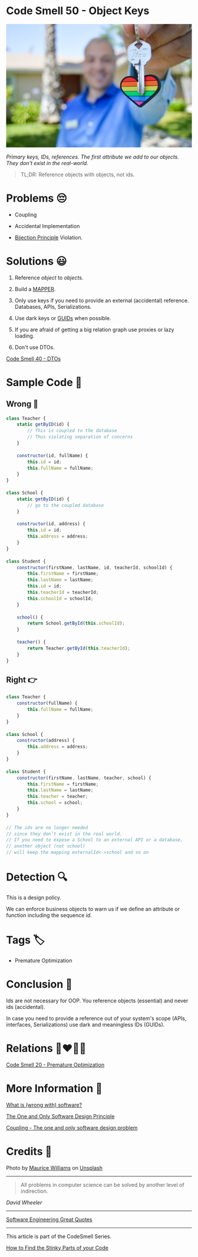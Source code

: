 # Code Smell 50 - Object Keys

![Code Smell 50 - Object Keys](Code%20Smell%2050%20-%20Object%20Keys.jpg)

*Primary keys, IDs, references. The first attribute we add to our objects. They don't exist in the real-world.*

> TL;DR: Reference objects with objects, not ids.

# Problems 😔 

- Coupling

- Accidental Implementation

- [Bijection Principle](https://github.com/mcsee/Software-Design-Articles/tree/main/Articles/Theory/The%20One%20and%20Only%20Software%20Design%20Principle/readme.md) Violation.

# Solutions 😃

1. Reference *object* to *objects*.

2. Build a [MAPPER](https://github.com/mcsee/Software-Design-Articles/tree/main/Articles/Theory/What%20is%20(wrong%20with)%20software/readme.md).

3. Only use keys if you need to provide an external (accidental) reference. Databases, APIs, Serializations.

4. Use dark keys or [GUIDs](https://en.wikipedia.org/wiki/Universally_unique_identifier) when possible.

5. If you are afraid of getting a big relation graph use proxies or lazy loading.

6. Don't use DTOs.

[Code Smell 40 - DTOs](https://github.com/mcsee/Software-Design-Articles/tree/main/Articles/Code%20Smells/Code%20Smell%2040%20-%20DTOs/readme.md)

# Sample Code 📖

## Wrong 🚫

<!-- [Gist Url](https://gist.github.com/mcsee/388923d775ca893eb1e6ca4c28c3287f) -->

```javascript
class Teacher {
    static getByID(id) {
        // This is coupled to the database
        // Thus violating separation of concerns
    }

    constructor(id, fullName) {
        this.id = id;
        this.fullName = fullName;
    }
}

class School {
    static getByID(id) {
        // go to the coupled database
    }

    constructor(id, address) {
        this.id = id;
        this.address = address;
    }
}

class Student {
    constructor(firstName, lastName, id, teacherId, schoolId) {
        this.firstName = firstName;
        this.lastName = lastName;
        this.id = id;
        this.teacherId = teacherId;
        this.schoolId = schoolId;
    }

    school() {
        return School.getById(this.schoolId);
    }

    teacher() {
        return Teacher.getById(this.teacherId);
    }
}
```

## Right 👉

<!-- [Gist Url](https://gist.github.com/mcsee/9a0f4f02514f740f3872cbc463d25c8b) -->

```javascript
class Teacher {
    constructor(fullName) {
        this.fullName = fullName;
    }
}

class School {
    constructor(address) {
        this.address = address;
    }
}

class Student {
    constructor(firstName, lastName, teacher, school) {
        this.firstName = firstName;
        this.lastName = lastName;
        this.teacher = teacher;
        this.school = school;
    }
}

// The ids are no longer needed 
// since they don’t exist in the real world.
// If you need to expose a School to an external API or a database,
// another object (not school)
// will keep the mapping externalId<->school and so on
```

# Detection 🔍

This is a design policy. 

We can enforce business objects to warn us if we define an attribute or function including the sequence *id*.

# Tags 🏷️

- Premature Optimization

# Conclusion 🏁

Ids are not necessary for OOP. You reference objects (essential) and never ids (accidental).

In case you need to provide a reference out of your system's scope (APIs, interfaces, Serializations) use dark and meaningless IDs (GUIDs).

# Relations 👩‍❤️‍💋‍👨

[Code Smell 20 - Premature Optimization](https://github.com/mcsee/Software-Design-Articles/tree/main/Articles/Code%20Smells/Code%20Smell%2020%20-%20Premature%20Optimization/readme.md)

# More Information 📕

[What is (wrong with) software?](https://github.com/mcsee/Software-Design-Articles/tree/main/Articles/Theory/What%20is%20(wrong%20with)%20software/readme.md)

[The One and Only Software Design Principle](https://github.com/mcsee/Software-Design-Articles/tree/main/Articles/Theory/The%20One%20and%20Only%20Software%20Design%20Principle/readme.md)

[Coupling - The one and only software design problem](https://github.com/mcsee/Software-Design-Articles/tree/main/Articles/Theory/Coupling%20-%20The%20one%20and%20only%20software%20design%20problem/readme.md)

# Credits 🙏

Photo by [Maurice Williams](https://unsplash.com/@mauricew98) on [Unsplash](https://unsplash.com/s/photos/keychain)

* * *

> All problems in computer science can be solved by another level of indirection.

_David Wheeler_
 
* * *
 
[Software Engineering Great Quotes](https://github.com/mcsee/Software-Design-Articles/tree/main/Articles/Quotes/Software%20Engineering%20Great%20Quotes/readme.md)

* * *

This article is part of the CodeSmell Series.

[How to Find the Stinky Parts of your Code](https://github.com/mcsee/Software-Design-Articles/tree/main/Articles/Code%20Smells/How%20to%20Find%20the%20Stinky%20parts%20of%20your%20Code/readme.md)

